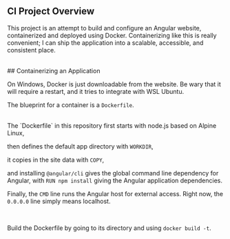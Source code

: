 ## CI Project Overview
This project is an attempt to build and configure an Angular website, containerized and deployed using Docker. Containerizing like this is really convenient; I can ship the application into a scalable, accessible, and consistent place.

<br>
## Containerizing an Application

On Windows, Docker is just downloadable from the website. Be wary that it will require a restart, and it tries to integrate with WSL Ubuntu.
<br>

The blueprint for a container is a `Dockerfile`.

<br>
The `Dockerfile` in this repository first starts with node.js based on Alpine Linux,

then defines the default app directory with `WORKDIR`,

it copies in the site data with `COPY`,

and installing `@angular/cli` gives the global command line dependency for Angular, with `RUN npm install` giving the Angular application dependencies.

Finally, the ``CMD`` line runs the Angular host for external access. Right now, the `0.0.0.0` line simply means localhost.

<br>

Build the Dockerfile by going to its directory and using `docker build -t`.
<br>




